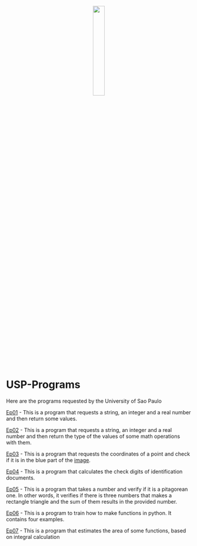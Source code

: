 <p align="center">
<img src="http://www.scs.usp.br/identidadevisual/wp-content/uploads/universidade-sao-paulo-USP.png" width="25%"></img>
<p>

# USP-Programs
Here are the programs requested by the University of Sao Paulo  
  
[Ep01](https://github.com/joaovpassos/USP-Programs/blob/main/ep01.py) - This is a program that requests a string, an integer and a real number and then return some values.  
  
[Ep02](https://github.com/joaovpassos/USP-Programs/blob/main/tipos.py) - This is a program that requests a string, an integer and a real number and then return the type of the values of some math operations with them.  
  
[Ep03](https://github.com/joaovpassos/USP-Programs/blob/main/carinha.py) - This is a program that requests the coordinates of a point and check if it is in the blue part of the <a href="https://github.com/joaovpassos/USP-Programs/blob/main/images/Capturar.PNG" target="_blank">image</a>.
  
[Ep04](https://github.com/joaovpassos/USP-Programs/blob/main/digitos.py) - This is a program that calculates the check digits of identification documents.
  
[Ep05](https://github.com/joaovpassos/USP-Programs/blob/main/pitagoreano.py) - This is a program that takes a number and verify if it is a pitagorean one. In other words, it verifies if there is three numbers that makes a rectangle triangle and the sum of them results in the provided number.
  
[Ep06](https://github.com/joaovpassos/USP-Programs/blob/main/funcoes.py) - This is a program to train how to make functions in python. It contains four examples.
  
[Ep07](https://github.com/joaovpassos/USP-Programs/blob/main/area.py) - This is a program that estimates the area of some functions, based on integral calculation
